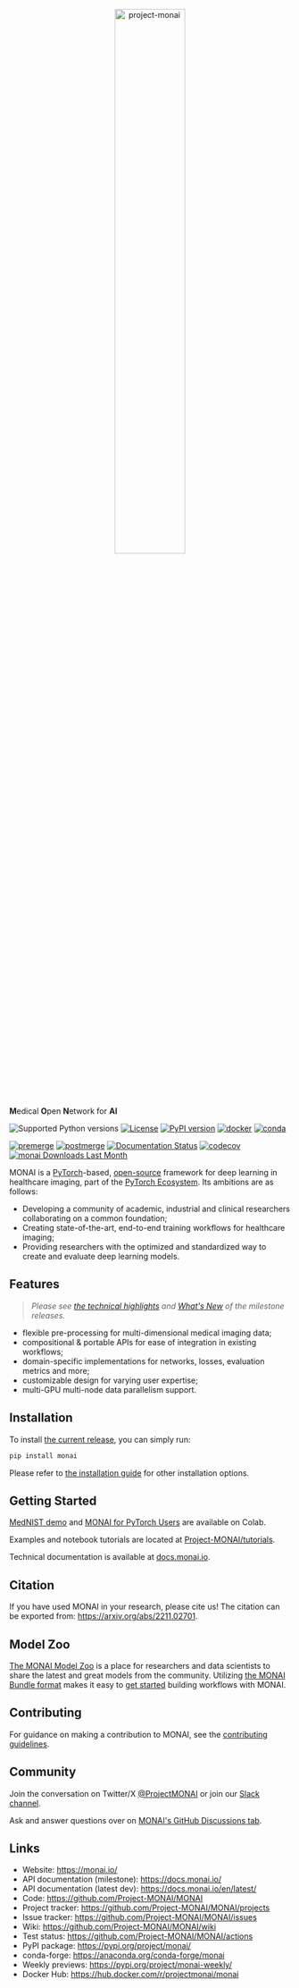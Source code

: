 <p align="center">
  <img src="https://raw.githubusercontent.com/Project-MONAI/MONAI/dev/docs/images/MONAI-logo-color.png" width="50%" alt='project-monai'>
</p>

**M**edical **O**pen **N**etwork for **AI**

![Supported Python versions](https://raw.githubusercontent.com/Project-MONAI/MONAI/dev/docs/images/python.svg)
[![License](https://img.shields.io/badge/license-Apache%202.0-green.svg)](https://opensource.org/licenses/Apache-2.0)
[![PyPI version](https://badge.fury.io/py/monai.svg)](https://badge.fury.io/py/monai)
[![docker](https://img.shields.io/badge/docker-pull-green.svg?logo=docker&logoColor=white)](https://hub.docker.com/r/projectmonai/monai)
[![conda](https://img.shields.io/conda/vn/conda-forge/monai?color=green)](https://anaconda.org/conda-forge/monai)

[![premerge](https://github.com/Project-MONAI/MONAI/actions/workflows/pythonapp.yml/badge.svg?branch=dev)](https://github.com/Project-MONAI/MONAI/actions/workflows/pythonapp.yml)
[![postmerge](https://img.shields.io/github/checks-status/project-monai/monai/dev?label=postmerge)](https://github.com/Project-MONAI/MONAI/actions?query=branch%3Adev)
[![Documentation Status](https://readthedocs.org/projects/monai/badge/?version=latest)](https://docs.monai.io/en/latest/)
[![codecov](https://codecov.io/gh/Project-MONAI/MONAI/branch/dev/graph/badge.svg?token=6FTC7U1JJ4)](https://codecov.io/gh/Project-MONAI/MONAI)
[![monai Downloads Last Month](https://assets.piptrends.com/get-last-month-downloads-badge/monai.svg 'monai Downloads Last Month by pip Trends')](https://piptrends.com/package/monai)

MONAI is a [PyTorch](https://pytorch.org/)-based, [open-source](https://github.com/Project-MONAI/MONAI/blob/dev/LICENSE) framework for deep learning in healthcare imaging, part of the [PyTorch Ecosystem](https://pytorch.org/ecosystem/).
Its ambitions are as follows:

- Developing a community of academic, industrial and clinical researchers collaborating on a common foundation;
- Creating state-of-the-art, end-to-end training workflows for healthcare imaging;
- Providing researchers with the optimized and standardized way to create and evaluate deep learning models.

## Features

> _Please see [the technical highlights](https://docs.monai.io/en/latest/highlights.html) and [What's New](https://docs.monai.io/en/latest/whatsnew.html) of the milestone releases._

- flexible pre-processing for multi-dimensional medical imaging data;
- compositional & portable APIs for ease of integration in existing workflows;
- domain-specific implementations for networks, losses, evaluation metrics and more;
- customizable design for varying user expertise;
- multi-GPU multi-node data parallelism support.

## Installation

To install [the current release](https://pypi.org/project/monai/), you can simply run:

```bash
pip install monai
```

Please refer to [the installation guide](https://docs.monai.io/en/latest/installation.html) for other installation options.

## Getting Started

[MedNIST demo](https://colab.research.google.com/drive/1wy8XUSnNWlhDNazFdvGBHLfdkGvOHBKe) and [MONAI for PyTorch Users](https://colab.research.google.com/drive/1boqy7ENpKrqaJoxFlbHIBnIODAs1Ih1T) are available on Colab.

Examples and notebook tutorials are located at [Project-MONAI/tutorials](https://github.com/Project-MONAI/tutorials).

Technical documentation is available at [docs.monai.io](https://docs.monai.io).

## Citation

If you have used MONAI in your research, please cite us! The citation can be exported from: <https://arxiv.org/abs/2211.02701>.

## Model Zoo

[The MONAI Model Zoo](https://github.com/Project-MONAI/model-zoo) is a place for researchers and data scientists to share the latest and great models from the community.
Utilizing [the MONAI Bundle format](https://docs.monai.io/en/latest/bundle_intro.html) makes it easy to [get started](https://github.com/Project-MONAI/tutorials/tree/main/model_zoo) building workflows with MONAI.

## Contributing

For guidance on making a contribution to MONAI, see the [contributing guidelines](https://github.com/Project-MONAI/MONAI/blob/dev/CONTRIBUTING.md).

## Community

Join the conversation on Twitter/X [@ProjectMONAI](https://twitter.com/ProjectMONAI) or join our [Slack channel](https://forms.gle/QTxJq3hFictp31UM9).

Ask and answer questions over on [MONAI's GitHub Discussions tab](https://github.com/Project-MONAI/MONAI/discussions).

## Links

- Website: <https://monai.io/>
- API documentation (milestone): <https://docs.monai.io/>
- API documentation (latest dev): <https://docs.monai.io/en/latest/>
- Code: <https://github.com/Project-MONAI/MONAI>
- Project tracker: <https://github.com/Project-MONAI/MONAI/projects>
- Issue tracker: <https://github.com/Project-MONAI/MONAI/issues>
- Wiki: <https://github.com/Project-MONAI/MONAI/wiki>
- Test status: <https://github.com/Project-MONAI/MONAI/actions>
- PyPI package: <https://pypi.org/project/monai/>
- conda-forge: <https://anaconda.org/conda-forge/monai>
- Weekly previews: <https://pypi.org/project/monai-weekly/>
- Docker Hub: <https://hub.docker.com/r/projectmonai/monai>

